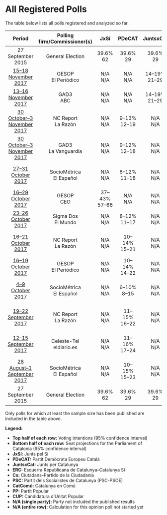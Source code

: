 # All Registered Polls

The table below lists all polls registered and analyzed so far.

| Period     | Polling firm/Commissioner(s) | JxSí | PDeCAT | JuntsxCat | ERC | Cs | PSC | CatComú | PP | CUP |
|:----------:|:----------------------------:|:--:|:--:|:--:|:--:|:--:|:--:|:--:|:--:|:--:|
| 27 September 2015 | General Election | 39.6% <br> 62 | 39.6% <br> 29 | 39.6% <br> 29 | 39.6% <br> 20 | 17.9% <br> 25 | 12.7% <br> 16 | 8.9% <br> 11 | 8.5% <br> 11 | 8.2% <br> 10 |
| [15–18 November 2017](2017-11-18-GESOP.html) | GESOP <br> El Periódico | N/A <br> N/A | N/A <br> N/A | 14–19% <br> 21–29 | 21–27% <br> 32–41 | 16–21% <br> 21–29 | 16–21% <br> 21–29 | 7–11% <br> 8–13 | 4–8% <br> 4–10 | 5–8% <br> 5–10 |
| [13–16 November 2017](2017-11-16-GAD3.html) | GAD3 <br> ABC | N/A <br> N/A | N/A <br> N/A | 14–19% <br> 21–29 | 20–26% <br> 30–40 | 20–25% <br> 26–35 | 13–18% <br> 16–24 | 6–10% <br> 6–11 | 6–10% <br> 7–13 | 4–7% <br> 3–9 |
| [30 October–3 November 2017](2017-11-03-NCReport.html) | NC Report <br> La Razón | N/A <br> N/A | 9–13% <br> 12–19 | N/A <br> N/A | 23–30% <br> 36–46 | 17–23% <br> 23–31 | 11–16% <br> 14–22 | 8–13% <br> 9–16 | 9–13% <br> 10–18 | 5–8% <br> 5–10 |
| [30 October–3 November 2017](2017-11-03-GAD3.html) | GAD3 <br> La Vanguardia | N/A <br> N/A | 9–12% <br> 12–18 | N/A <br> N/A | 27–32% <br> 40–50 | 18–23% <br> 25–32 | 13–17% <br> 16–23 | 7–10% <br> 7–12 | 7–11% <br> 9–13 | 5–8% <br> 5–10 |
| [27–31 October 2017](2017-10-31-SocioMétrica.html) | SocioMétrica <br> El Español | N/A <br> N/A | 8–12% <br> 11–18 | N/A <br> N/A | 28–34% <br> 44–53 | 16–21% <br> 21–28 | 10–14% <br> 14–19 | 8–12% <br> 9–15 | 7–11% <br> 10–14 | 4–7% <br> 4–9 |
| [16–29 October 2017](2017-10-29-GESOP.html) | GESOP <br> CEO | 37–43% <br> 57–66 | N/A <br> N/A | N/A <br> N/A | N/A <br> N/A | 16–21% <br> 21–28 | 12–16% <br> 15–22 | 9–13% <br> 9–15 | 7–10% <br> 8–13 | 5–8% <br> 5–10 |
| [23–26 October 2017](2017-10-26-SigmaDos.html) | Sigma Dos <br> El Mundo | N/A <br> N/A | 8–12% <br> 11–17 | N/A <br> N/A | 24–29% <br> 37–45 | 17–22% <br> 24–31 | 13–17% <br> 16–23 | 9–13% <br> 11–17 | 7–11% <br> 9–13 | 5–8% <br> 5–10 |
| [16–21 October 2017](2017-10-21-NCReport.html) | NC Report <br> La Razón | N/A <br> N/A | 10–14% <br> 15–21 | N/A <br> N/A | 22–27% <br> 35–43 | 17–22% <br> 24–30 | 11–15% <br> 14–21 | 10–14% <br> 11–17 | 9–13% <br> 12–17 | 4–7% <br> 4–9 |
| [16–19 October 2017](2017-10-19-GESOP.html) | GESOP <br> El Periódico | N/A <br> N/A | 10–14% <br> 14–22 | N/A <br> N/A | 25–31% <br> 39–50 | 14–20% <br> 19–26 | 12–17% <br> 16–23 | 7–11% <br> 8–14 | 6–10% <br> 6–13 | 6–10% <br> 8–13 |
| [4–9 October 2017](2017-10-09-SocioMétrica.html) | SocioMétrica <br> El Español | N/A <br> N/A | 6–10% <br> 8–15 | N/A <br> N/A | 29–35% <br> 45–55 | 16–21% <br> 21–29 | 8–12% <br> 9–15 | 10–14% <br> 12–18 | 8–12% <br> 10–16 | 5–8% <br> 5–10 |
| [19–22 September 2017](2017-09-22-NCReport.html) | NC Report <br> La Razón | N/A <br> N/A | 11–15% <br> 16–22 | N/A <br> N/A | 23–28% <br> 36–43 | 15–19% <br> 20–26 | 12–16% <br> 15–22 | 10–14% <br> 12–17 | 9–13% <br> 12–17 | 4–7% <br> 4–9 |
| [12–15 September 2017](2017-09-15-Celeste-Tel.html) | Celeste-Tel <br> eldiario.es | N/A <br> N/A | 11–16% <br> 17–24 | N/A <br> N/A | 22–28% <br> 33–43 | 15–20% <br> 19–27 | 12–17% <br> 15–23 | 10–15% <br> 12–18 | 8–12% <br> 10–14 | 4–8% <br> 4–9 |
| [28 August–1 September 2017](2017-09-01-SocioMétrica.html) | SocioMétrica <br> El Español | N/A <br> N/A | 10–15% <br> 15–23 | N/A <br> N/A | 25–31% <br> 38–49 | 15–21% <br> 20–28 | 8–13% <br> 10–16 | 8–13% <br> 9–17 | 9–13% <br> 11–18 | 5–9% <br> 6–11 |
| 27 September 2015 | General Election | 39.6% <br> 62 | 39.6% <br> 29 | 39.6% <br> 29 | 39.6% <br> 20 | 17.9% <br> 25 | 12.7% <br> 16 | 8.9% <br> 11 | 8.5% <br> 11 | 8.2% <br> 10 |

Only polls for which at least the sample size has been published are included in the table above.

**Legend:**
+ **Top half of each row:** Voting intentions (95% confidence interval)
+ **Bottom half of each row:** Seat projections for the Parliament of Catalonia (95% confidence interval)
+ **JxSí:** Junts pel Sí
+ **PDeCAT:** Partit Demòcrata Europeu Català
+ **JuntsxCat:** Junts per Catalunya
+ **ERC:** Esquerra Republicana de Catalunya–Catalunya Sí
+ **Cs:** Ciutadans–Partido de la Ciudadanía
+ **PSC:** Partit dels Socialistes de Catalunya (PSC-PSOE)
+ **CatComú:** Catalunya en Comú
+ **PP:** Partit Popular
+ **CUP:** Candidatura d’Unitat Popular
+ **N/A (single party):** Party not included the published results
+ **N/A (entire row):** Calculation for this opinion poll not started yet

